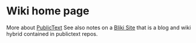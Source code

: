 # Wiki home page

More about [PublicText](./publictext.md)
See also notes on a [Bliki Site](bliki.md) that is a blog and wiki hybrid contained in publictext repos.